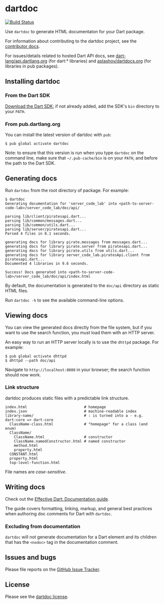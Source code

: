 # dartdoc

[![Build Status](https://travis-ci.org/dart-lang/dartdoc.svg?branch=master)](https://travis-ci.org/dart-lang/dartdoc)

Use `dartdoc` to generate HTML documentaton for your Dart package.

For information about contributing to the dartdoc project, see the [contributor docs][].

For issues/details related to hosted Dart API docs, see
[dart-lang/api.dartlang.org](https://github.com/dart-lang/api.dartlang.org/) (for dart:* libraries) and
[astashov/dartdocs.org](https://github.com/astashov/dartdocs.org) (for libraries in pub packages).

## Installing dartdoc

### From the Dart SDK

[Download the Dart SDK](https://www.dartlang.org/downloads/); if not already added,
add the SDK's `bin` directory to your `PATH`.

### From pub.dartlang.org

You can install the latest version of dartdoc with `pub`:

    $ pub global activate dartdoc

Note: to ensure that this version is run when you type `dartdoc` on the command
line, make sure that `~/.pub-cache/bin` is on your `PATH`, and before the path
to the Dart SDK.

## Generating docs

Run `dartdoc` from the root directory of package. For example:

```
$ dartdoc
Generating documentation for 'server_code_lab' into <path-to-server-code-lab>/server_code_lab/doc/api/

parsing lib/client/piratesapi.dart...
parsing lib/common/messages.dart...
parsing lib/common/utils.dart...
parsing lib/server/piratesapi.dart...
Parsed 4 files in 8.1 seconds.

generating docs for library pirate.messages from messages.dart...
generating docs for library pirate.server from piratesapi.dart...
generating docs for library pirate.utils from utils.dart...
generating docs for library server_code_lab.piratesApi.client from piratesapi.dart...
Documented 4 libraries in 9.6 seconds.

Success! Docs generated into <path-to-server-code-lab>/server_code_lab/doc/api/index.html
```

By default, the documentation is generated to the `doc/api` directory as static
HTML files.

Run `dartdoc -h` to see the available command-line options.

## Viewing docs

You can view the generated docs directly from the file system, but if you want
to use the search function, you must load them with an HTTP server.

An easy way to run an HTTP server locally is to use the `dhttpd` package. For
example:

```
$ pub global activate dhttpd
$ dhttpd --path doc/api
```

Navigate to `http://localhost:8080` in your browser; the search function should
now work.

### Link structure

dartdoc produces static files with a predictable link structure.

```
index.html                          # homepage
index.json                          # machine-readable index
library-name/                       # : is turned into a - e.g. dart:core => dart-core
  ClassName-class.html              # "homepage" for a class (and enum)
  ClassName/
    ClassName.html                  # constructor
    ClassName.namedConstructor.html # named constructor
    method.html
    property.html
  CONSTANT.html
  property.html
  top-level-function.html
```

File names are _case-sensitive_.

## Writing docs

Check out the
[Effective Dart: Documentation guide](https://www.dartlang.org/effective-dart/documentation/).

The guide covers formatting, linking, markup, and general best practices when
authoring doc comments for Dart with `dartdoc`.

### Excluding from documentation

`dartdoc` will not generate documentation for a Dart element and its children that
has the `<nodoc>` tag in the documentation comment.

## Issues and bugs

Please file reports on the [GitHub Issue Tracker][].

## License

Please see the [dartdoc license][].

[GitHub Issue Tracker]: https://github.com/dart-lang/dartdoc/issues
[contributor docs]: https://github.com/dart-lang/dartdoc/blob/master/CONTRIBUTING.md
[dartdoc license]: https://github.com/dart-lang/dartdoc/blob/master/LICENSE
